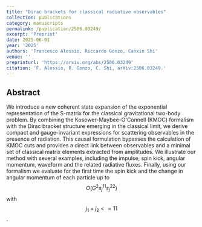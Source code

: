 ```yaml
---
title: "Dirac brackets for classical radiative observables"
collection: publications
category: manuscripts
permalink: /publication/2506.03249/
excerpt: 'Preprint'
date: 2025-06-01
year: '2025'
authors: 'Francesco Alessio, Riccardo Gonzo, Canxin Shi'
venue: ''
preprinturl: 'https://arxiv.org/abs/2506.03249'
citation: 'F. Alessio, R. Gonzo, C. Shi, arXiv:2506.03249.'
---
```


## Abstract
We introduce a new coherent state expansion of the exponential representation of the S-matrix for the classical gravitational two-body problem. By combining the Kosower-Maybee-O'Connell (KMOC) formalism with the Dirac bracket structure emerging in the classical limit, we derive compact and gauge-invariant expressions for scattering observables in the presence of radiation. This causal formulation bypasses the calculation of KMOC cuts and provides a direct link between observables and a minimal set of classical matrix elements extracted from amplitudes. We illustrate our method with several examples, including the impulse, spin kick, angular momentum, waveform and the related radiative fluxes. Finally, using our formalism we evaluate for the first time the spin kick and the change in angular momentum of each particle up to $$O(G^2 s_j^{11} s_j^{22})$$ with $$j_1+j_2 <=11$$. 

